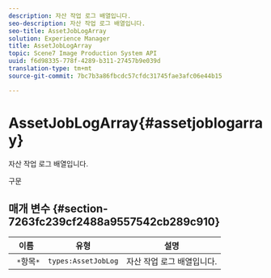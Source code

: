 ```yaml
---
description: 자산 작업 로그 배열입니다.
seo-description: 자산 작업 로그 배열입니다.
seo-title: AssetJobLogArray
solution: Experience Manager
title: AssetJobLogArray
topic: Scene7 Image Production System API
uuid: f6d98335-778f-4289-b311-27457b9e039d
translation-type: tm+mt
source-git-commit: 7bc7b3a86fbcdc57cfdc31745fae3afc06e44b15

---
```



# AssetJobLogArray{#assetjoblogarray}

자산 작업 로그 배열입니다.

구문

## 매개 변수 {#section-7263fc239cf2488a9557542cb289c910}

| 이름 | 유형 | 설명 |
|---|---|---|
| ` *`항목`*` | `types:AssetJobLog` | 자산 작업 로그 배열입니다. |

